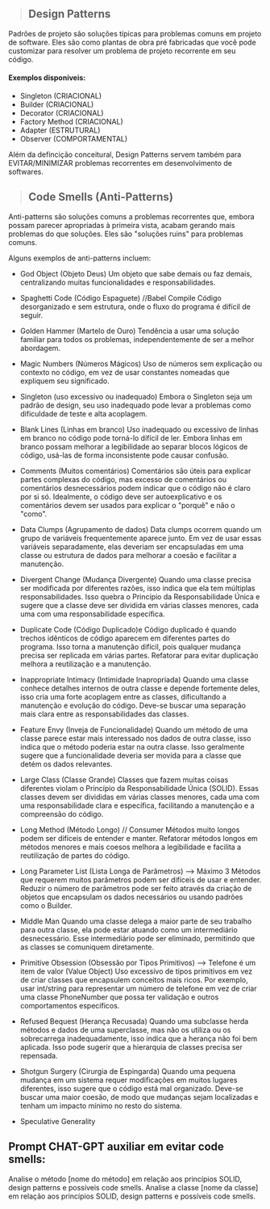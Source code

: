 



> ## Design Patterns

Padrões de projeto são soluções típicas para problemas comuns em projeto de software. Eles são como plantas de obra pré fabricadas que você pode customizar para resolver um problema de projeto recorrente em seu código.

#### Exemplos disponiveis:
* Singleton (CRIACIONAL) 
* Builder (CRIACIONAL)
* Decorator (CRIACIONAL)
* Factory Method (CRIACIONAL)
* Adapter (ESTRUTURAL)
* Observer (COMPORTAMENTAL)

Além da defincição conceitural, Design Patterns servem também para EVITAR/MINIMIZAR problemas recorrentes em desenvolvimento de softwares. 


> ## Code Smells (Anti-Patterns)

Anti-patterns são soluções comuns a problemas recorrentes que, embora possam parecer apropriadas à primeira vista, acabam gerando mais problemas do que soluções. Eles são "soluções ruins" para problemas comuns.

Alguns exemplos de anti-patterns incluem:

* God Object (Objeto Deus)
    Um objeto que sabe demais ou faz demais, centralizando muitas funcionalidades e responsabilidades.

* Spaghetti Code (Código Espaguete) //Babel Compile
    Código desorganizado e sem estrutura, onde o fluxo do programa é difícil de seguir.

* Golden Hammer (Martelo de Ouro)
    Tendência a usar uma solução familiar para todos os problemas, independentemente de ser a melhor abordagem.

* Magic Numbers (Números Mágicos)
    Uso de números sem explicação ou contexto no código, em vez de usar constantes nomeadas que expliquem seu significado.

* Singleton (uso excessivo ou inadequado)
    Embora o Singleton seja um padrão de design, seu uso inadequado pode levar a problemas como dificuldade de teste e alta acoplagem.

* Blank Lines (Linhas em branco)
    Uso inadequado ou excessivo de linhas em branco no código pode torná-lo difícil de ler. Embora linhas em branco possam melhorar a legibilidade ao separar blocos lógicos de código, usá-las de forma inconsistente pode causar confusão.

* Comments (Muitos comentários)
    Comentários são úteis para explicar partes complexas do código, mas excesso de comentários ou comentários desnecessários podem indicar que o código não é claro por si só. Idealmente, o código deve ser autoexplicativo e os comentários devem ser usados para explicar o "porquê" e não o "como".

* Data Clumps (Agrupamento de dados)
    Data clumps ocorrem quando um grupo de variáveis frequentemente aparece junto. Em vez de usar essas variáveis separadamente, elas deveriam ser encapsuladas em uma classe ou estrutura de dados para melhorar a coesão e facilitar a manutenção.

* Divergent Change (Mudança Divergente)
    Quando uma classe precisa ser modificada por diferentes razões, isso indica que ela tem múltiplas responsabilidades. Isso quebra o Princípio da Responsabilidade Única e sugere que a classe deve ser dividida em várias classes menores, cada uma com uma responsabilidade específica.

* Duplicate Code (Código Duplicado)e 
    Código duplicado é quando trechos idênticos de código aparecem em diferentes partes do programa. Isso torna a manutenção difícil, pois qualquer mudança precisa ser replicada em várias partes. Refatorar para evitar duplicação melhora a reutilização e a manutenção.

* Inappropriate Intimacy (Intimidade Inapropriada)
    Quando uma classe conhece detalhes internos de outra classe e depende fortemente deles, isso cria uma forte acoplagem entre as classes, dificultando a manutenção e evolução do código. Deve-se buscar uma separação mais clara entre as responsabilidades das classes.

* Feature Envy (Inveja de Funcionalidade)
    Quando um método de uma classe parece estar mais interessado nos dados de outra classe, isso indica que o método poderia estar na outra classe. Isso geralmente sugere que a funcionalidade deveria ser movida para a classe que detém os dados relevantes.

* Large Class (Classe Grande)
    Classes que fazem muitas coisas diferentes violam o Princípio da Responsabilidade Única (SOLID). Essas classes devem ser divididas em várias classes menores, cada uma com uma responsabilidade clara e específica, facilitando a manutenção e a compreensão do código.

* Long Method (Método Longo) // Consumer
    Métodos muito longos podem ser difíceis de entender e manter. Refatorar métodos longos em métodos menores e mais coesos melhora a legibilidade e facilita a reutilização de partes do código.

* Long Parameter List (Lista Longa de Parâmetros) --> Máximo 3
    Métodos que requerem muitos parâmetros podem ser difíceis de usar e entender. Reduzir o número de parâmetros pode ser feito através da criação de objetos que encapsulam os dados necessários ou usando padrões como o Builder.

* Middle Man
    Quando uma classe delega a maior parte de seu trabalho para outra classe, ela pode estar atuando como um intermediário desnecessário. Esse intermediário pode ser eliminado, permitindo que as classes se comuniquem diretamente.

* Primitive Obsession (Obsessão por Tipos Primitivos) --> Telefone é um item de valor (Value Object)
    Uso excessivo de tipos primitivos em vez de criar classes que encapsulem conceitos mais ricos. Por exemplo, usar int/string para representar um número de telefone em vez de criar uma classe PhoneNumber que possa ter validação e outros comportamentos específicos.

* Refused Bequest (Herança Recusada)
    Quando uma subclasse herda métodos e dados de uma superclasse, mas não os utiliza ou os sobrecarrega inadequadamente, isso indica que a herança não foi bem aplicada. Isso pode sugerir que a hierarquia de classes precisa ser repensada.

* Shotgun Surgery (Cirurgia de Espingarda)
    Quando uma pequena mudança em um sistema requer modificações em muitos lugares diferentes, isso sugere que o código está mal organizado. Deve-se buscar uma maior coesão, de modo que mudanças sejam localizadas e tenham um impacto mínimo no resto do sistema.

* Speculative Generality




## Prompt CHAT-GPT auxiliar em evitar code smells: 
Analise o método [nome do método] em relação aos princípios SOLID, design patterns e possíveis code smells.
Analise a classe  [nome da classe] em relação aos princípios SOLID, design patterns e possíveis code smells.